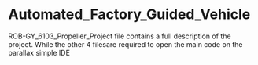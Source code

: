 # Automated_Factory_Guided_Vehicle

ROB-GY_6103_Propeller_Project file contains a full description of the project. While the other 4 filesare required to open the main code on the parallax simple IDE 
